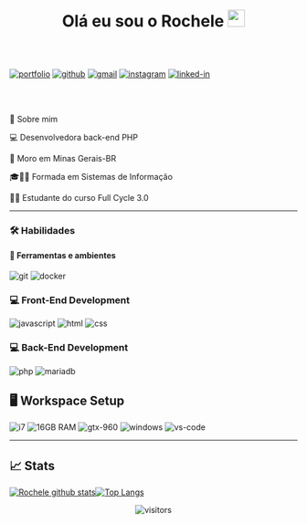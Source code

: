<h1 align="center">
  Olá eu sou o Rochele <img src="https://raw.githubusercontent.com/iampavangandhi/iampavangandhi/master/gifs/Hi.gif" width="30px">
</h1>

<br />
<br />

[![portfolio](https://img.shields.io/badge/Portfolio-323330?style=for-the-badge&logo=Google-chrome&logoColor=F7DF1E)](#)
[![github](https://img.shields.io/badge/GitHub-000000?style=for-the-badge&logo=GitHub&logoColor=white)](https://github.com/rocheleedenis)
[![gmail](https://img.shields.io/badge/Gmail-D14836?style=for-the-badge&logo=Gmail&logoColor=white)](mailto:rochele.edenis@gmail.com)
[![instagram](https://img.shields.io/badge/Instagram-E4405F?style=for-the-badge&logo=instagram&logoColor=white)](https://www.instagram.com/rochele.edenis/)
[![linked-in](https://img.shields.io/badge/Linked_In-0077B5?style=for-the-badge&logo=LinkedIn&logoColor=white)](https://www.linkedin.com/in/rocheleedenis)
   
<br />
<br />
<!-- SOBRE -->

🚀 Sobre mim

<p align="left">
  💻 Desenvolvedora back-end PHP 
</p>

<p align="left">
  📌 Moro em Minas Gerais-BR
</p>

<p align="left">
 🎓👨‍🎓 Formada em Sistemas de Informação
</p>

<p align="left">
  👨‍🎓 Estudante do curso Full Cycle 3.0
</p>

---

### 🛠️ Habilidades

#### :wrench: Ferramentas e ambientes

![git](https://img.shields.io/badge/Git-F05032.svg?style=for-the-badge&logo=git&logoColor=white)
![docker](https://img.shields.io/badge/DOCKER-1572B6?style=for-the-badge&logo=docker&logoColor=white)

### :computer: Front-End Development

![javascript](https://img.shields.io/badge/JavaScript-323330?style=for-the-badge&logo=javascript&logoColor=F7DF1E)
![html](https://img.shields.io/badge/HTML5-E34F26?style=for-the-badge&logo=html5&logoColor=white)
![css](https://img.shields.io/badge/CSS3-1572B6?style=for-the-badge&logo=css3&logoColor=white)

### :computer: Back-End Development

![php](https://img.shields.io/badge/PHP-323330?style=for-the-badge&logo=php&logoColor=F7DF1E)
![mariadb](https://img.shields.io/badge/MARIADB-E34F26?style=for-the-badge&logo=mariadb&logoColor=white)

## 🖥️ Workspace Setup

![i7](https://img.shields.io/badge/i7-0071C5?style=for-the-badge&logo=intel&logoColor=white)
![16GB RAM](https://img.shields.io/badge/16GB-RAM-0071C5?style=for-the-badge&logo=memoria-ram&logoColor=white)
![gtx-960](https://img.shields.io/badge/NVIDIA-GTX_1650-76B900?style=for-the-badge&logo=nvidia&logoColor=white)
![windows](https://img.shields.io/badge/Windows_10-0078D6?style=for-the-badge&logo=windows&logoColor=white)
![vs-code](https://img.shields.io/badge/VS_Code-007ACC?style=for-the-badge&logo=Visual-Studio-Code&logoColor=white)

---

## 📈 Stats

[![Rochele github stats](https://github-readme-stats.vercel.app/api?username=rocheleedenis&theme=dracula&show_icons=true)](https://github.com/rocheleedenis/github-readme-stats)[![Top Langs](https://github-readme-stats.vercel.app/api/top-langs/?username=rocheleedenis&theme=dracula&layout=compact)](https://github.com/rocheleedenis/github-readme-stats)

<div align="center">
  
<img src="https://visitor-badge.laobi.icu/badge?page_id=rocheleedenis.rocheleedenis" alt="visitors">
</div>

<!--
**rocheleedenis/rocheleedenis** is a ✨ _special_ ✨ repository because its `README.md` (this file) appears on your GitHub profile.

Here are some ideas to get you started:

- 🔭 I’m currently working on ...
- 🌱 I’m currently learning ...
- 👯 I’m looking to collaborate on ...
- 🤔 I’m looking for help with ...
- 💬 Ask me about ...
- 📫 How to reach me: ...
- 😄 Pronouns: ...
- ⚡ Fun fact: ...
-->
